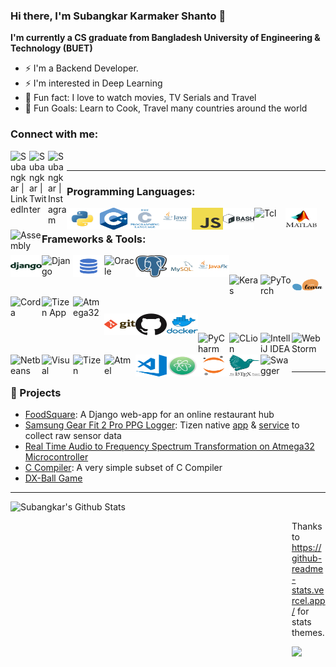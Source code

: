 ### Hi there, I'm Subangkar Karmaker Shanto 👋

**I'm currently a CS graduate from Bangladesh University of Engineering & Technology (BUET)**
- ⚡  I'm a Backend Developer.
- ⚡  I'm interested in Deep Learning
- 👯 Fun fact: I love to watch movies, TV Serials and Travel
- 🥅 Fun Goals: Learn to Cook, Travel many countries around the world
<!--- - 🌱 🤣
--->

### Connect with me:
[<img align="left" alt="Subangkar | LinkedIn" width="30px" src="https://cdn.jsdelivr.net/npm/simple-icons@v3/icons/linkedin.svg" />][linkedin]
[<img align="left" alt="Subangkar | Twitter" width="30px" src="https://cdn.jsdelivr.net/npm/simple-icons@v3/icons/twitter.svg" />][twitter]
[<img align="left" alt="Subangkar | Instagram" width="30px" src="https://cdn.jsdelivr.net/npm/simple-icons@v3/icons/instagram.svg" />][instagram]
<!---
[<img align="left" alt="Subangkar" width="30px" src="https://raw.githubusercontent.com/iconic/open-iconic/master/svg/globe.svg" />][website]
[<img align="left" alt="Subangkar | YouTube" width="30px" src="https://cdn.jsdelivr.net/npm/simple-icons@v3/icons/youtube.svg" />][youtube]
-->
<br />
  
---

### Programming Languages:
[<img align="left" alt="Python" width="50px" height="35px" src="https://github.com/github/explore/blob/master/topics/python/python.png?raw=true" />](https://www.python.org/)
[<img align="left" alt="C++" width="50px" height="35px" src="https://github.com/github/explore/blob/master/topics/cpp/cpp.png?raw=true" />](http://www.cplusplus.com/)
[<img align="left" alt="C" width="50px" height="35px" src="https://github.com/github/explore/blob/master/topics/c/c.png?raw=true" />](https://en.wikipedia.org/wiki/C_(programming_language))
[<img align="left" alt="Java" width="50px" height="35px" src="https://github.com/github/explore/blob/master/topics/java/java.png?raw=true" />](https://www.java.com/)
[<img align="left" alt="JavaScript" width="50px" height="35px" src="https://github.com/github/explore/blob/master/topics/javascript/javascript.png?raw=true" />](https://www.javascript.com/)
[<img align="left" alt="Bash" width="50px" height="35px" src="https://github.com/github/explore/blob/master/topics/bash/bash.png?raw=true" />](https://www.gnu.org/software/bash/)
[<img align="left" alt="Tcl" width="50px" height="35px" src="https://www.tcl.tk/images/pwrdLogo200.gif" />](https://www.tcl.tk/)
[<img align="left" alt="Matlab" width="50px" height="35px" src="https://github.com/github/explore/blob/master/topics/matlab/matlab.png?raw=true" />](https://www.mathworks.com/products/matlab.html)
[<img align="left" alt="Assembly" width="50px" height="35px" src="https://i.ibb.co/9wythsn/image.png" />](https://jbwyatt.com/253/emu/asm_tutorial_01.html)
<br />
    
### Frameworks & Tools:
[<img align="left" alt="Django" width="50px" height="35px" src="https://github.com/github/explore/blob/master/topics/django/django.png?raw=true" />](https://www.djangoproject.com/)
[<img align="left" alt="Django REST Framework" width="50px" height="35px" src="https://www.django-rest-framework.org/img/logo.png" />](https://www.django-rest-framework.org/)
[<img align="left" alt="SQL" width="50px" height="35px" src="https://github.com/github/explore/blob/master/topics/sql/sql.png?raw=true" />](https://en.wikipedia.org/wiki/SQL)
[<img align="left" alt="Oracle Database" width="50px" height="35px" height="26px" src="https://i.ibb.co/wdRd4Gp/image.png" />](https://www.oracle.com/database/technologies/)
[<img align="left" alt="PostgreSQL" width="50px" height="35px" src="https://github.com/github/explore/blob/master/topics/postgresql/postgresql.png?raw=true" />](https://www.postgresql.org/)
[<img align="left" alt="MySQL" width="50px" height="35px" src="https://github.com/github/explore/blob/master/topics/mysql/mysql.png?raw=true" />](https://www.mysql.com/)
[<img align="left" alt="JavaFx" width="50px" height="35px" src="https://github.com/github/explore/blob/master/topics/javafx/javafx.png?raw=true" />](https://www.oracle.com/java/technologies/javase/javafx-overview.html)
<br />

[<img align="left" alt="Keras" width="50px" height="35px" src="https://keras.io/img/logo.png" />](https://keras.io/)
[<img align="left" alt="PyTorch" width="50px" height="35px" src="https://github.com/pytorch/pytorch/raw/master/docs/source/_static/img/pytorch-logo-dark.png" />](https://pytorch.org/)
[<img align="left" alt="Scikit Learn" width="50px" height="35px" src="https://github.com/github/explore/blob/master/topics/scikit-learn/scikit-learn.png?raw=true" />](https://scikit-learn.org/)
[<img align="left" alt="Corda" width="50px" height="35px" src="https://i.ibb.co/30MHCtn/image.png" />](https://www.corda.net/)
<br />

[<img align="left" alt="Tizen App Development" width="50px" height="35px" src="https://i.ibb.co/FDGfMqR/image.png" />](https://developer.tizen.org/)
[<img align="left" alt="Atmega32 Microcontroller interfacing" width="50px" height="35px" src="https://i.ibb.co/ZKLWdJH/image.png" />](https://www.microchip.com/wwwproducts/ATmega32)
<br />

[<img align="left" alt="Git" width="50px" height="35px" src="https://github.com/github/explore/blob/master/topics/git/git.png?raw=true" />](https://git-scm.com/)
[<img align="left" alt="GitHub" width="50px" height="35px" src="https://github.com/github/explore/blob/master/topics/github/github.png?raw=true" />](https://github.com/)
[<img align="left" alt="Docker" width="50px" height="35px" src="https://github.com/github/explore/blob/master/topics/docker/docker.png?raw=true" />](http://docker.io/)
<br />

[<img align="left" alt="PyCharm" width="50px" height="35px" src="https://i.ibb.co/whg19gH/image.png" />](https://www.jetbrains.com/pycharm/)
[<img align="left" alt="CLion" width="50px" height="35px" src="https://i.ibb.co/7p8C6VD/image.png" />](https://www.jetbrains.com/clion/)
[<img align="left" alt="IntelliJ IDEA" width="50px" height="35px" src="https://i.ibb.co/jyM4454/image.png" />](https://www.jetbrains.com/idea/)
[<img align="left" alt="WebStorm" width="50px" height="35px" src="https://i.ibb.co/j68JC7v/image.png" />](https://www.jetbrains.com/webstorm/)
[<img align="left" alt="Netbeans" width="50px" height="35px" src="https://i.ibb.co/dJLzgvG/netbeans-logo-21.png" />](https://netbeans.org/)
[<img align="left" alt="Visual Studio" width="50px" height="35px" src="https://i.ibb.co/nc0QqHt/image.png" />](https://visualstudio.microsoft.com/)
[<img align="left" alt="Tizen Studio" width="50px" height="35px" src="https://i.ibb.co/xDtQpH3/image.png" />](https://developer.tizen.org/development/tizen-studio/overview)
[<img align="left" alt="Atmel Studio" width="50px" height="35px" src="https://i.ibb.co/RNTkTX3/image.png" />](https://www.microchip.com/mplab/avr-support/atmel-studio-7)
[<img align="left" alt="Visual Studio Code" width="50px" height="35px" src="https://github.com/github/explore/blob/master/topics/visual-studio-code/visual-studio-code.png?raw=true" />](https://code.visualstudio.com/)
[<img align="left" alt="Atom" width="50px" height="35px" src="https://github.com/github/explore/blob/master/topics/atom/atom.png?raw=true" />](https://atom.io/)
[<img align="left" alt="Jupyter Notebook" width="50px" height="35px" src="https://github.com/github/explore/blob/master/topics/jupyter-notebook/jupyter-notebook.png?raw=true" />](https://jupyter.org/)
<br />

[<img align="left" alt="LaTex" width="50px" height="35px" src="https://github.com/github/explore/blob/master/topics/latex/latex.png?raw=true" />](https://www.latex-project.org/)
[<img align="left" alt="Swagger" width="50px" height="35px" src="https://i.ibb.co/Jr1jsfR/image.png" />](https://swagger.io/)
<br />

---

### 📕 Projects
- [FoodSquare](https://github.com/Subangkar/Foodsquare-Web-App): A Django web-app for an online restaurant hub
- [Samsung Gear Fit 2 Pro PPG Logger](https://github.com/Subangkar/Tizen-Sensor-Raw-Data-Saving-Service): Tizen native [app](https://github.com/Subangkar/Gear-Fit-2-Sensor-Raw-Data-Sync) & [service](https://github.com/Subangkar/Tizen-Sensor-Raw-Data-Saving-Service) to collect raw sensor data
- [Real Time Audio to Frequency Spectrum Transformation on Atmega32 Microcontroller](https://github.com/Subangkar/Real-Time-Audio-to-Frequency-Spectrum-Transformation-on-Atmega32)
- [C Compiler](https://github.com/Subangkar/Compiler-CSE-310-BUET): A very simple subset of C Compiler
- [DX-Ball Game](https://github.com/Subangkar/DX-Ball-iGraphics-Project-BUET)

---

<img align="left" height="250px" width="450px" alt="Subangkar's Github Stats" src="https://github-readme-stats.vercel.app/api?username=Subangkar&show_icons=true&hide_border=true&theme=radical&count_private=true" />
<!--
<img align="left" height="250px" width="400px" alt="Topmost Used Languages" src="https://github-readme-stats.vercel.app/api/top-langs/?username=Subangkar&layout=compact&hide_border=true&theme=radical" />
-->
<br />
  
Thanks to https://github-readme-stats.vercel.app/ for stats themes.

  
  
![](https://komarev.com/ghpvc/?username=Subangkar)


[website]: https://sites.google.com/Subangkar
[twitter]: https://twitter.com/Subangkar_Kr
[youtube]: https://www.youtube.com/channel/UCZXpAN0rFHIsnGfvvAgRXgA
[instagram]: https://www.instagram.com/subangkar.karmaker
[linkedin]: https://www.linkedin.com/in/subangkar-karmaker


<!--
**Subangkar/Subangkar** is a ✨ _special_ ✨ repository because its `README.md` (this file) appears on your GitHub profile.

Here are some ideas to get you started:

- 🔭 I’m currently working on ...
- 🌱 I’m currently learning ...
- 👯 I’m looking to collaborate on ...
- 🤔 I’m looking for help with ...
- 💬 Ask me about ...
- 📫 How to reach me: ...
- 😄 Pronouns: ...
- ⚡ Fun fact: ...
-->
